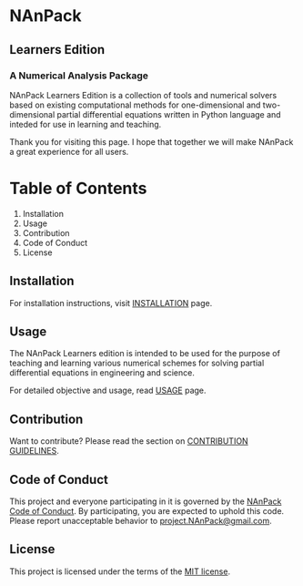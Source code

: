 # NAnPack
## Learners Edition
### A Numerical Analysis Package

NAnPack Learners Edition is a collection of tools and numerical solvers based on existing computational methods for one-dimensional and two-dimensional partial differential equations written in Python language and inteded for use in learning and teaching.

Thank you for visiting this page. I hope that together we will make NAnPack a great experience for all users.

# Table of Contents
1. Installation
2. Usage
3. Contribution
4. Code of Conduct
5. License


## Installation
For installation instructions, visit [INSTALLATION](INSTALLATION.md) page.

## Usage
The NAnPack Learners edition is intended to be used for the purpose of teaching and learning various numerical schemes for solving partial differential equations in engineering and science.

For detailed objective and usage, read [USAGE](USAGE.md) page.

## Contribution

Want to contribute? Please read the section on [CONTRIBUTION GUIDELINES](CONTRIBUTING.md).

## Code of Conduct

This project and everyone participating in it is governed by the [NAnPack Code of Conduct](CODE-OF-CONDUCT.md). By participating, you are expected to uphold this code.
Please report unacceptable behavior to project.NAnPack@gmail.com.

## License
This project is licensed under the terms of the [MIT license](LICENSE.md).



